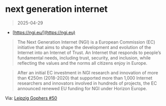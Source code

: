 # next generation internet

> 2025-04-29

* [https://ngi.eu/](https://ngi.eu)

> The Next Generation Internet (NGI) is a European Commission (EC) initiative
> that aims to shape the development and evolution of the Internet into an
> Internet of Trust. An Internet that responds to people’s fundamental needs,
> including trust, security, and inclusion, while reflecting the values and the
> norms all citizens enjoy in Europe.

> After an initial EC investment in NGI research and innovation of more than
> €250m (2018-2020) that supported more than 1,000 Internet researchers and
> innovators involved in hundreds of projects, the EC announced renewed EU
> funding for NGI under Horizon Europe.

Via: [Leipzig Gophers #50](https://golangleipzig.space/posts/meetup-50-wrapup/)
